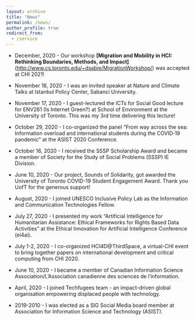 ```yaml
---
layout: archive
title: "News"
permalink: /news/
author_profile: true
redirect_from:
  - /service
---
```


* December, 2020 - Our workshop **[Migration and Mobility in HCI: Rethinking Boundaries, Methods, and Impact]** (http://www.cs.toronto.edu/~dsabie/MigrationWorkshop/) was accepted at CHI 2021!

* November 18, 2020 - I was an invited speaker at Nature and Climate Talks at Istanbul Policy Center, Sabanci University.

* November 17, 2020 - I guest-lectured the ICTs for Social Good lecture for ENV261 (Is Internet Green?) at School of Environment at the University of Toronto.  This was my 3rd time delivering this lecture!

* October 29, 2020 - I co-organized the panel “From way across the sea: Information overload and international students during the COVID‐19 pandemic” at the ASIST 2020 Conference. 

* October 16, 2020 - I received the SSSP Scholarship Award and became a member of Society for the Study of Social Problems (SSSP) IE Division.

* June 10, 2020 - Our project, Sounds of Solidarity, got awarded the University of Toronto COVID-19 Student Engagement Award.  Thank you UofT for the generous support! 

* August, 2020 - I joined UNESCO Inclusive Policy Lab as the Information and Communication Technologies Fellow. 

* July 27, 2020 - I presented my work “Artificial Intelligence for Humanitarian Assistance: Ethical Frameworks for Rights Based Data Activities” at the Ethical Innovation for Artificial Intelligence Conference (ei4ai). 

* July 1-2, 2020 - I co-organized HCI4D@ThirdSpace, a virtual-CHI event to bring together papers on international development and critical computing from CHI 2020.   

* June 10, 2020 - I became a member of Canadian Information Science Association/L’Association canadienne des sciences de l’information. 

* April, 2020 - I joined Techfugees team - an impact-driven global organisation empowering displaced people with technology. 

* 2019-2010 - I was elected as a SIG Social Media board member at  Association for Information Science and Technology (ASIST). 




